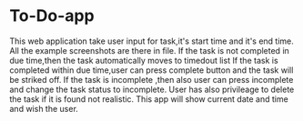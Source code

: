 # To-Do-app
This web application take user input for task,it's start time and it's end time.
All the example screenshots are there in file.
If the task is not completed in due time,then the task automatically moves to timedout list
If the task is completed within due time,user can press complete button and the task will be striked off.
If the task is incomplete ,then also user can press incomplete and change the task status to incomplete.
User has also privileage to delete the task if it is found not realistic.
This app will show current date and time and wish the user.
